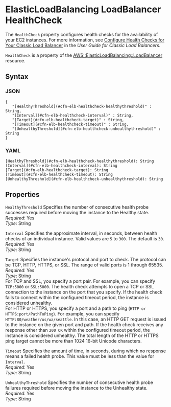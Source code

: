 # ElasticLoadBalancing LoadBalancer HealthCheck<a name="aws-properties-ec2-elb-health-check"></a>

The `HealthCheck` property configures health checks for the availability of your EC2 instances\. For more information, see [ Configure Health Checks for Your Classic Load Balancer](https://docs.aws.amazon.com/elasticloadbalancing/latest/classic/elb-healthchecks.html) in the *User Guide for Classic Load Balancers*\.

`HealthCheck` is a property of the [AWS::ElasticLoadBalancing::LoadBalancer](aws-properties-ec2-elb.md) resource\.

## Syntax<a name="w4ab1c21c10d126c14c34b7"></a>

### JSON<a name="aws-properties-ec2-elb-health-check-syntax.json"></a>

```
{
   "[HealthyThreshold](#cfn-elb-healthcheck-healthythreshold)" : String,
   "[Interval](#cfn-elb-healthcheck-interval)" : String,
   "[Target](#cfn-elb-healthcheck-target)" : String,
   "[Timeout](#cfn-elb-healthcheck-timeout)" : String,
   "[UnhealthyThreshold](#cfn-elb-healthcheck-unhealthythreshold)" : String
}
```

### YAML<a name="aws-properties-ec2-elb-health-check-syntax.yaml"></a>

```
[HealthyThreshold](#cfn-elb-healthcheck-healthythreshold): String
[Interval](#cfn-elb-healthcheck-interval): String
[Target](#cfn-elb-healthcheck-target): String
[Timeout](#cfn-elb-healthcheck-timeout): String
[UnhealthyThreshold](#cfn-elb-healthcheck-unhealthythreshold): String
```

## Properties<a name="w4ab1c21c10d126c14c34b9"></a>

`HealthyThreshold`  <a name="cfn-elb-healthcheck-healthythreshold"></a>
Specifies the number of consecutive health probe successes required before moving the instance to the Healthy state\.  
*Required*: Yes  
*Type*: String

`Interval`  <a name="cfn-elb-healthcheck-interval"></a>
Specifies the approximate interval, in seconds, between health checks of an individual instance\. Valid values are `5` to `300`\. The default is `30`\.  
*Required*: Yes  
*Type*: String

`Target`  <a name="cfn-elb-healthcheck-target"></a>
Specifies the instance's protocol and port to check\. The protocol can be TCP, HTTP, HTTPS, or SSL\. The range of valid ports is 1 through 65535\.  
*Required*: Yes  
*Type*: String  
For TCP and SSL, you specify a port pair\. For example, you can specify `TCP:5000` or `SSL:5000`\. The health check attempts to open a TCP or SSL connection to the instance on the port that you specify\. If the health check fails to connect within the configured timeout period, the instance is considered unhealthy\.  
For HTTP or HTTPS, you specify a port and a path to ping \(`HTTP or HTTPS:port/PathToPing`\)\. For example, you can specify `HTTP:80/weather/us/wa/seattle`\. In this case, an HTTP GET request is issued to the instance on the given port and path\. If the health check receives any response other than `200 OK` within the configured timeout period, the instance is considered unhealthy\. The total length of the HTTP or HTTPS ping target cannot be more than 1024 16\-bit Unicode characters\.

`Timeout`  <a name="cfn-elb-healthcheck-timeout"></a>
Specifies the amount of time, in seconds, during which no response means a failed health probe\. This value must be less than the value for `Interval`\.  
*Required*: Yes  
*Type*: String

`UnhealthyThreshold`  <a name="cfn-elb-healthcheck-unhealthythreshold"></a>
Specifies the number of consecutive health probe failures required before moving the instance to the Unhealthy state\.  
*Required*: Yes  
*Type*: String